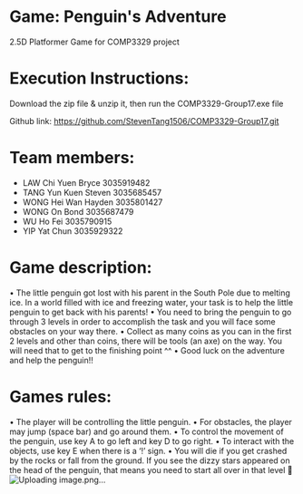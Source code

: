 # Game: Penguin's Adventure
2.5D Platformer Game for COMP3329 project  

# Execution Instructions:
Download the zip file & unzip it, then run the COMP3329-Group17.exe file

Github link:
https://github.com/StevenTang1506/COMP3329-Group17.git

# Team members:
- LAW Chi Yuen Bryce 	3035919482
- TANG Yun Kuen Steven	3035685457
- WONG Hei Wan Hayden	3035801427
- WONG On Bond		3035687479
- WU Ho Fei 			3035790915
- YIP Yat Chun		3035929322

# Game description:
•	The little penguin got lost with his parent in the South Pole due to melting ice. In a world filled with ice and freezing water, your task is to help the little penguin to get back with his parents!
•	You need to bring the penguin to go through 3 levels in order to accomplish the task and you will face some obstacles on your way there.
•	Collect as many coins as you can in the first 2 levels and other than coins, there will be tools (an axe) on the way. You will need that to get to the finishing point ^^
•	Good luck on the adventure and help the penguin!! 

# Games rules:
•	The player will be controlling the little penguin.
•	For obstacles, the player may jump (space bar) and go around them. 
•	To control the movement of the penguin, use key A to go left and key D to go right. 
•	To interact with the objects, use key E when there is a ‘!’ sign.
•	You will die if you get crashed by the rocks or fall from the ground. If you see the dizzy stars appeared on the head of the penguin, that means you need to start all over in that level  
![Uploading image.png…]()
